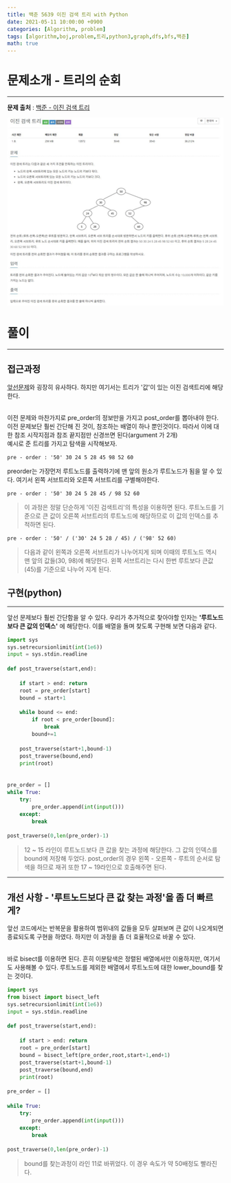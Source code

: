 ```yaml
---
title: 백준 5639 이진 검색 트리 with Python
date: 2021-05-11 10:00:00 +0900
categories: [Algorithm, problem]
tags: [algorithm,boj,problem,트리,python3,graph,dfs,bfs,백준]
math: true
---
```


# 문제소개 - 트리의 순회
---
__문제 출처__ : [백준 - 이진 검색 트리](https://www.acmicpc.net/problem/5639)

<img src="/assets/img/problems/boj5639.JPG">

# 풀이
---
## 접근과정

[앞선문제](https://vitriol95.github.io/posts/boj2263/)와 굉장히 유사하다. 하지만 여기서는 트리가 '값'이 있는 이진 검색트리에 해당한다.

<br>
이전 문제와 마찬가지로 pre_order의 정보만을 가지고 post_order를 뽑아내야 한다. 이전 문제보단 훨씬 간단해 진 것이, 참조하는 배열이 하나 뿐인것이다. 따라서 이에 대한 참조 시작지점과 참조 끝지점만 신경쓰면 된다(argument 가 2개)

<br>
예시로 준 트리를 가지고 탐색을 시작해보자.

```text
pre - order : '50' 30 24 5 28 45 98 52 60
```
preorder는 가장먼저 루트노드를 출력하기에 맨 앞의 원소가 루트노드가 됨을 알 수 있다. 여기서 왼쪽 서브트리와 오른쪽 서브트리를 구별해야한다.

```text
pre - order : '50' 30 24 5 28 45 / 98 52 60
```
> 이 과정은 정말 단순하게 '이진 검색트리'의 특성을 이용하면 된다. 루트노드를 기준으로 큰 값이 오른쪽 서브트리의 루트노드에 해당하므로 이 값의 인덱스를 추적하면 된다.

```text
pre - order : '50' / ('30' 24 5 28 / 45) / ('98' 52 60)
```
> 다음과 같이 왼쪽과 오른쪽 서브트리가 나누어지게 되며 이때의 루트노드 역시 맨 앞의 값들(30, 98)에 해당한다. 왼쪽 서브트리는 다시 한번 루트보다 큰값(45)를 기준으로 나누어 지게 된다.

## 구현(python)
---
앞선 문제보다 훨씬 간단함을 알 수 있다. 우리가 추가적으로 찾아야할 인자는 __'루트노드 보다 큰 값의 인덱스'__ 에 해당한다. 이를 배열을 돌며 찾도록 구현해 보면 다음과 같다.

```python
import sys
sys.setrecursionlimit(int(1e6))
input = sys.stdin.readline

def post_traverse(start,end):

    if start > end: return
    root = pre_order[start]
    bound = start+1

    while bound <= end:
        if root < pre_order[bound]:
            break
        bound+=1 

    post_traverse(start+1,bound-1)
    post_traverse(bound,end)
    print(root) 


pre_order = []
while True:
    try:
        pre_order.append(int(input()))
    except:
        break

post_traverse(0,len(pre_order)-1)
```
> 12 ~ 15 라인이 루트노드보다 큰 값을 찾는 과정에 해당한다. 그 값의 인덱스를 bound에 저장해 두었다. post_order의 경우 왼쪽 - 오른쪽 - 루트의 순서로 탐색을 하므로 재귀 또한 17 ~ 19라인으로 호출해주면 된다.

---
## 개선 사항 - '루트노드보다 큰 값 찾는 과정'을 좀 더 빠르게?

앞선 코드에서는 반복문을 활용하여 범위내의 값들을 모두 살펴보며 큰 값이 나오게되면 종료되도록 구현을 하였다. 하지만 이 과정을 좀 더 효율적으로 바꿀 수 있다.

<br>
바로 bisect를 이용하면 된다. 흔히 이분탐색은 정렬된 배열에서만 이용하지만, 여기서도 사용해볼 수 있다. 루트노드를 제외한 배열에서 루트노드에 대한 lower_bound를 찾는 것이다.

```python
import sys
from bisect import bisect_left
sys.setrecursionlimit(int(1e6))
input = sys.stdin.readline

def post_traverse(start,end):

    if start > end: return
    root = pre_order[start]
    bound = bisect_left(pre_order,root,start+1,end+1)
    post_traverse(start+1,bound-1)
    post_traverse(bound,end)
    print(root)

pre_order = []

while True:
    try:
        pre_order.append(int(input()))
    except:
        break

post_traverse(0,len(pre_order)-1)
```
> bound를 찾는과정이 라인 11로 바뀌었다. 이 경우 속도가 약 50배정도 빨라진다.